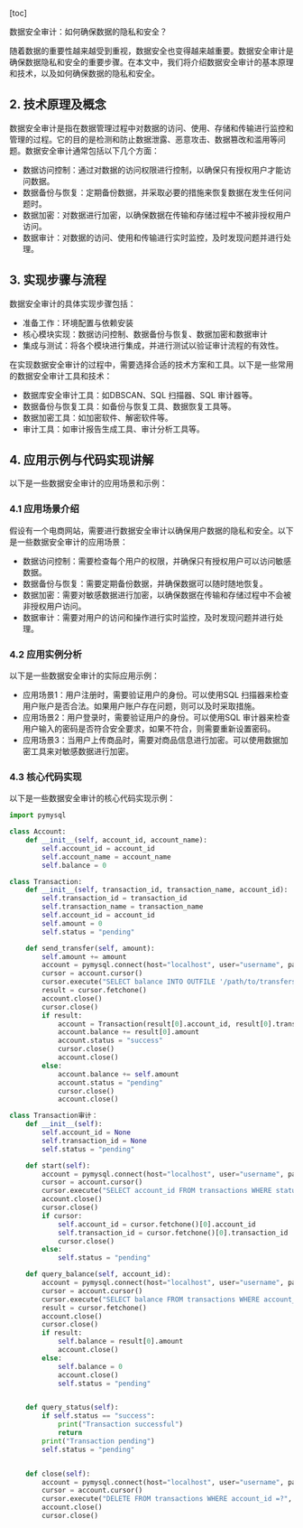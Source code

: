 
[toc]                    
                
                
数据安全审计：如何确保数据的隐私和安全？

随着数据的重要性越来越受到重视，数据安全也变得越来越重要。数据安全审计是确保数据隐私和安全的重要步骤。在本文中，我们将介绍数据安全审计的基本原理和技术，以及如何确保数据的隐私和安全。

## 2. 技术原理及概念

数据安全审计是指在数据管理过程中对数据的访问、使用、存储和传输进行监控和管理的过程。它的目的是检测和防止数据泄露、恶意攻击、数据篡改和滥用等问题。数据安全审计通常包括以下几个方面：

- 数据访问控制：通过对数据的访问权限进行控制，以确保只有授权用户才能访问数据。
- 数据备份与恢复：定期备份数据，并采取必要的措施来恢复数据在发生任何问题时。
- 数据加密：对数据进行加密，以确保数据在传输和存储过程中不被非授权用户访问。
- 数据审计：对数据的访问、使用和传输进行实时监控，及时发现问题并进行处理。

## 3. 实现步骤与流程

数据安全审计的具体实现步骤包括：

- 准备工作：环境配置与依赖安装
- 核心模块实现：数据访问控制、数据备份与恢复、数据加密和数据审计
- 集成与测试：将各个模块进行集成，并进行测试以验证审计流程的有效性。

在实现数据安全审计的过程中，需要选择合适的技术方案和工具。以下是一些常用的数据安全审计工具和技术：

- 数据库安全审计工具：如DBSCAN、SQL 扫描器、SQL 审计器等。
- 数据备份与恢复工具：如备份与恢复工具、数据恢复工具等。
- 数据加密工具：如加密软件、解密软件等。
- 审计工具：如审计报告生成工具、审计分析工具等。

## 4. 应用示例与代码实现讲解

以下是一些数据安全审计的应用场景和示例：

### 4.1 应用场景介绍

假设有一个电商网站，需要进行数据安全审计以确保用户数据的隐私和安全。以下是一些数据安全审计的应用场景：

- 数据访问控制：需要检查每个用户的权限，并确保只有授权用户可以访问敏感数据。
- 数据备份与恢复：需要定期备份数据，并确保数据可以随时随地恢复。
- 数据加密：需要对敏感数据进行加密，以确保数据在传输和存储过程中不会被非授权用户访问。
- 数据审计：需要对用户的访问和操作进行实时监控，及时发现问题并进行处理。

### 4.2 应用实例分析

以下是一些数据安全审计的实际应用示例：

- 应用场景1：用户注册时，需要验证用户的身份。可以使用SQL 扫描器来检查用户账户是否合法。如果用户账户存在问题，则可以及时采取措施。
- 应用场景2：用户登录时，需要验证用户的身份。可以使用SQL 审计器来检查用户输入的密码是否符合安全要求，如果不符合，则需要重新设置密码。
- 应用场景3：当用户上传商品时，需要对商品信息进行加密。可以使用数据加密工具来对敏感数据进行加密。

### 4.3 核心代码实现

以下是一些数据安全审计的核心代码实现示例：

```python
import pymysql

class Account:
    def __init__(self, account_id, account_name):
        self.account_id = account_id
        self.account_name = account_name
        self.balance = 0

class Transaction:
    def __init__(self, transaction_id, transaction_name, account_id):
        self.transaction_id = transaction_id
        self.transaction_name = transaction_name
        self.account_id = account_id
        self.amount = 0
        self.status = "pending"

    def send_transfer(self, amount):
        self.amount += amount
        account = pymysql.connect(host="localhost", user="username", password="password", database="database_name")
        cursor = account.cursor()
        cursor.execute("SELECT balance INTO OUTFILE '/path/to/transfers/' WHERE transaction_id =?", (self.transaction_id,))
        result = cursor.fetchone()
        account.close()
        cursor.close()
        if result:
            account = Transaction(result[0].account_id, result[0].transaction_name, result[0].account_id)
            account.balance += result[0].amount
            account.status = "success"
            cursor.close()
            account.close()
        else:
            account.balance += self.amount
            account.status = "pending"
            cursor.close()
            account.close()

class Transaction审计：
    def __init__(self):
        self.account_id = None
        self.transaction_id = None
        self.status = "pending"

    def start(self):
        account = pymysql.connect(host="localhost", user="username", password="password", database="database_name")
        cursor = account.cursor()
        cursor.execute("SELECT account_id FROM transactions WHERE status ='success'")
        account.close()
        cursor.close()
        if cursor:
            self.account_id = cursor.fetchone()[0].account_id
            self.transaction_id = cursor.fetchone()[0].transaction_id
            cursor.close()
        else:
            self.status = "pending"

    def query_balance(self, account_id):
        account = pymysql.connect(host="localhost", user="username", password="password", database="database_name")
        cursor = account.cursor()
        cursor.execute("SELECT balance FROM transactions WHERE account_id =?", (account_id,))
        result = cursor.fetchone()
        account.close()
        cursor.close()
        if result:
            self.balance = result[0].amount
            account.close()
        else:
            self.balance = 0
            account.close()
            self.status = "pending"


    def query_status(self):
        if self.status == "success":
            print("Transaction successful")
            return
        print("Transaction pending")
        self.status = "pending"


    def close(self):
        account = pymysql.connect(host="localhost", user="username", password="password", database="database_name")
        cursor = account.cursor()
        cursor.execute("DELETE FROM transactions WHERE account_id =?", (self.account_id,))
        account.close()
        cursor.close()
```

